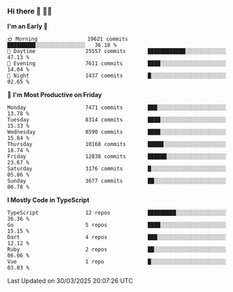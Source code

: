 ### Hi there 👋 🧑‍💻



<!--START_SECTION:waka-->
**I'm an Early 🐤** 

```text
🌞 Morning                19621 commits       █████████░░░░░░░░░░░░░░░░   36.18 % 
🌆 Daytime                25557 commits       ████████████░░░░░░░░░░░░░   47.13 % 
🌃 Evening                7611 commits        ████░░░░░░░░░░░░░░░░░░░░░   14.04 % 
🌙 Night                  1437 commits        █░░░░░░░░░░░░░░░░░░░░░░░░   02.65 % 
```
📅 **I'm Most Productive on Friday** 

```text
Monday                   7471 commits        ███░░░░░░░░░░░░░░░░░░░░░░   13.78 % 
Tuesday                  8314 commits        ████░░░░░░░░░░░░░░░░░░░░░   15.33 % 
Wednesday                8590 commits        ████░░░░░░░░░░░░░░░░░░░░░   15.84 % 
Thursday                 10160 commits       █████░░░░░░░░░░░░░░░░░░░░   18.74 % 
Friday                   12838 commits       ██████░░░░░░░░░░░░░░░░░░░   23.67 % 
Saturday                 3176 commits        █░░░░░░░░░░░░░░░░░░░░░░░░   05.86 % 
Sunday                   3677 commits        ██░░░░░░░░░░░░░░░░░░░░░░░   06.78 % 
```


**I Mostly Code in TypeScript** 

```text
TypeScript               12 repos            █████████░░░░░░░░░░░░░░░░   36.36 % 
Go                       5 repos             ████░░░░░░░░░░░░░░░░░░░░░   15.15 % 
Dart                     4 repos             ███░░░░░░░░░░░░░░░░░░░░░░   12.12 % 
Ruby                     2 repos             ██░░░░░░░░░░░░░░░░░░░░░░░   06.06 % 
Vue                      1 repo              █░░░░░░░░░░░░░░░░░░░░░░░░   03.03 % 
```




 Last Updated on 30/03/2025 20:07:26 UTC
<!--END_SECTION:waka-->


